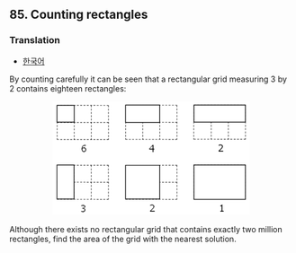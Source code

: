 ## 85. Counting rectangles

### Translation
* [한국어](./translation-ko.md)

By counting carefully it can be seen that a rectangular grid measuring 3 by 2 contains eighteen rectangles:

<p align="center">
  <img
    src="./p085.png"
    alt="Image of rectangles"
  >
</p>

Although there exists no rectangular grid that contains exactly two million rectangles, find the area of the grid with the nearest solution.
